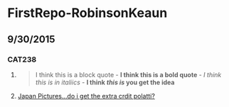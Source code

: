 # FirstRepo-RobinsonKeaun
## 9/30/2015
### CAT238
1. >I think this is a block quote
        - **I think this is a bold quote**
        - *I think this is in italiics*
        - **I think _this_ _is_ you get the  idea**
2. [Japan Pictures...do i get the extra crdit polatti?](https://www.dropbox.com/sh/yg7x8y1931bscre/NgoREx_Coj)
